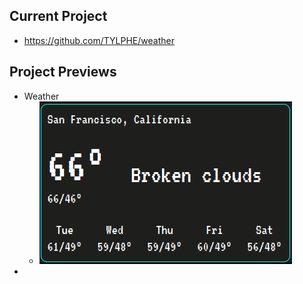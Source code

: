 ## Current Project
- https://github.com/TYLPHE/weather

## Project Previews
 - Weather
   - ![](https://github.com/TYLPHE/TYLPHE/blob/main/readmeAssets/weather.gif)
 - 
